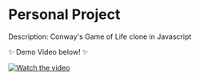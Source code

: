 # Personal Project
Description: Conway's Game of Life clone in Javascript

✨ Demo Video below! ✨

[![Watch the video](https://i.imgur.com/mGpwGN1.png)](https://youtu.be/mhHGXf31JdQ)
